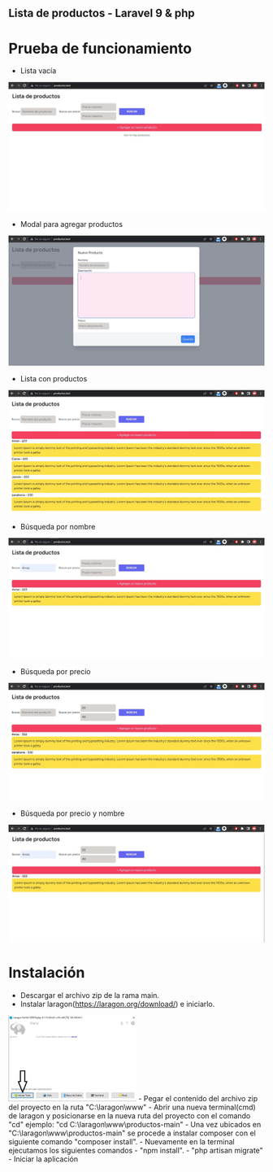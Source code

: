 ## Lista de productos - Laravel 9 & php

# Prueba de funcionamiento
- Lista vacía
<img src="https://github.com/JDanielOrdonez/productos/blob/main/screenshots/lista-vacia.JPG" /> 

- Modal para agregar productos
<img src="https://github.com/JDanielOrdonez/productos/blob/main/screenshots/Modal.JPG" />  

- Lista con productos
<img src="https://github.com/JDanielOrdonez/productos/blob/main/screenshots/lista.JPG" /> 

- Búsqueda por nombre
<img src="https://github.com/JDanielOrdonez/productos/blob/main/screenshots/busqueda.JPG" />

- Búsqueda por precio
<img src="https://github.com/JDanielOrdonez/productos/blob/main/screenshots/busqueda-precio.JPG" />

- Búsqueda por precio y nombre
<img src="https://github.com/JDanielOrdonez/productos/blob/main/screenshots/Precio-y-nombre.JPG" />

# Instalación
- Descargar el archivo zip de la rama main.
- Instalar laragon(https://laragon.org/download/) e iniciarlo.
<img src="https://github.com/JDanielOrdonez/productos/blob/main/screenshots/laragon-iniciar.JPG" width="50%"/>
- Pegar el contenido del archivo zip del proyecto en la ruta "C:\laragon\www"
- Abrir una nueva terminal(cmd) de laragon y posicionarse en la nueva ruta del proyecto con el comando "cd" ejemplo: "cd C:\laragon\www\productos-main"
- Una vez ubicados en "C:\laragon\www\productos-main" se procede a instalar composer con el siguiente comando "composer install".
- Nuevamente en la terminal ejecutamos los siguientes comandos
-   "npm install".
-   "php artisan migrate"
- Iniciar la aplicación
